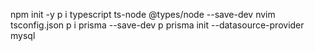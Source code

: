 npm init -y
p i typescript ts-node @types/node --save-dev
nvim tsconfig.json
p i prisma --save-dev
p prisma init --datasource-provider mysql
